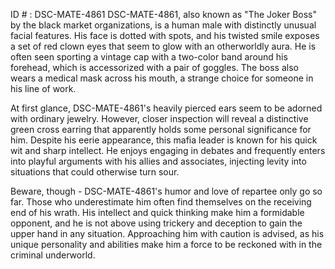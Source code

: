 ID # : DSC-MATE-4861
DSC-MATE-4861, also known as "The Joker Boss" by the black market organizations, is a human male with distinctly unusual facial features. His face is dotted with spots, and his twisted smile exposes a set of red clown eyes that seem to glow with an otherworldly aura. He is often seen sporting a vintage cap with a two-color band around his forehead, which is accessorized with a pair of goggles. The boss also wears a medical mask across his mouth, a strange choice for someone in his line of work.

At first glance, DSC-MATE-4861's heavily pierced ears seem to be adorned with ordinary jewelry. However, closer inspection will reveal a distinctive green cross earring that apparently holds some personal significance for him. Despite his eerie appearance, this mafia leader is known for his quick wit and sharp intellect. He enjoys engaging in debates and frequently enters into playful arguments with his allies and associates, injecting levity into situations that could otherwise turn sour.

Beware, though - DSC-MATE-4861's humor and love of repartee only go so far. Those who underestimate him often find themselves on the receiving end of his wrath.  His intellect and quick thinking make him a formidable opponent, and he is not above using trickery and deception to gain the upper hand in any situation. Approaching him with caution is advised, as his unique personality and abilities make him a force to be reckoned with in the criminal underworld.